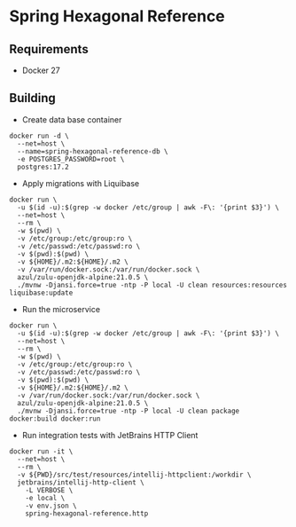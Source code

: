 # Spring Hexagonal Reference

## Requirements

- Docker 27

## Building

- Create data base container

```shell
docker run -d \
  --net=host \
  --name=spring-hexagonal-reference-db \
  -e POSTGRES_PASSWORD=root \
  postgres:17.2
```

- Apply migrations with Liquibase

```shell
docker run \
  -u $(id -u):$(grep -w docker /etc/group | awk -F\: '{print $3}') \
  --net=host \
  --rm \
  -w $(pwd) \
  -v /etc/group:/etc/group:ro \
  -v /etc/passwd:/etc/passwd:ro \
  -v $(pwd):$(pwd) \
  -v ${HOME}/.m2:${HOME}/.m2 \
  -v /var/run/docker.sock:/var/run/docker.sock \
  azul/zulu-openjdk-alpine:21.0.5 \
  ./mvnw -Djansi.force=true -ntp -P local -U clean resources:resources liquibase:update
```

- Run the microservice

```shell
docker run \
  -u $(id -u):$(grep -w docker /etc/group | awk -F\: '{print $3}') \
  --net=host \
  --rm \
  -w $(pwd) \
  -v /etc/group:/etc/group:ro \
  -v /etc/passwd:/etc/passwd:ro \
  -v $(pwd):$(pwd) \
  -v ${HOME}/.m2:${HOME}/.m2 \
  -v /var/run/docker.sock:/var/run/docker.sock \
  azul/zulu-openjdk-alpine:21.0.5 \
  ./mvnw -Djansi.force=true -ntp -P local -U clean package docker:build docker:run
```

- Run integration tests with JetBrains HTTP Client

```shell
docker run -it \
  --net=host \
  --rm \
  -v ${PWD}/src/test/resources/intellij-httpclient:/workdir \
  jetbrains/intellij-http-client \
    -L VERBOSE \
    -e local \
    -v env.json \
    spring-hexagonal-reference.http
```